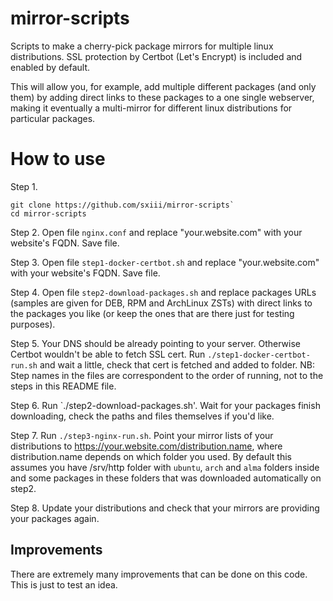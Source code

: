 # mirror-scripts
Scripts to make a cherry-pick package mirrors for multiple linux distributions. SSL protection by Certbot (Let's Encrypt) is included and enabled by default.

This will allow you, for example, add multiple different packages (and only them) by adding direct links to these packages to a one single webserver, making it eventually a multi-mirror for different linux distributions for particular packages.

# How to use
Step 1.
```
git clone https://github.com/sxiii/mirror-scripts`
cd mirror-scripts
```

Step 2.
Open file `nginx.conf` and replace "your.website.com" with your website's FQDN. Save file.

Step 3.
Open file `step1-docker-certbot.sh` and replace "your.website.com" with your website's FQDN. Save file.

Step 4.
Open file `step2-download-packages.sh` and replace packages URLs (samples are given for DEB, RPM and ArchLinux ZSTs) with direct links to the packages you like (or keep the ones that are there just for testing purposes).

Step 5.
Your DNS should be already pointing to your server. Otherwise Certbot wouldn't be able to fetch SSL cert.
Run `./step1-docker-certbot-run.sh` and wait a little, check that cert is fetched and added to folder.
NB: Step names in the files are correspondent to the order of running, not to the steps in this README file.

Step 6.
Run `./step2-download-packages.sh'. Wait for your packages finish downloading, check the paths and files themselves if you'd like.

Step 7.
Run `./step3-nginx-run.sh`. Point your mirror lists of your distributions to https://your.website.com/distribution.name, where distribution.name depends on which folder you used. By default this assumes you have /srv/http folder with `ubuntu`, `arch` and `alma` folders inside and some packages in these folders that was downloaded automatically on step2.

Step 8. Update your distributions and check that your mirrors are providing your packages again.

## Improvements
There are extremely many improvements that can be done on this code. This is just to test an idea.
